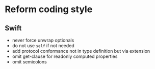 Reform coding style
===================


Swift
-----
- never force unwrap optionals
- do not use `self` if not needed
- add protocol conformance not in type definition but via extension
- omit get-clause for readonly computed properties
- omit semicolons